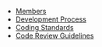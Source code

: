 - [Members](https://github.com/orgs/input-output-hk/teams/adrestia)
- [Development Process](https://github.com/input-output-hk/adrestia/wiki/Development-Process)
- [Coding Standards](https://github.com/input-output-hk/adrestia/wiki/Coding-Standards)
- [Code Review Guidelines](https://github.com/input-output-hk/adrestia/wiki/Code-Review-Guidelines)